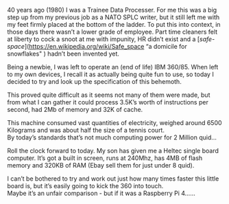 40 years ago  (1980) I was a Trainee Data Processer. For me this was a big step up from my previous job as a NATO SPLC writer, but 
it still left me with my feet firmly placed at the bottom of the ladder.  To put this into context, in those days there wasn’t a 
lower grade of employee. Part time cleaners felt at liberty to cock a snoot at me with impunity, HR didn’t exist and a
[_safe-space_](https://en.wikipedia.org/wiki/Safe_space “a domicile for snowflakes" ) hadn’t been invented yet.  

Being a newbie, I was left to operate an (end of life) IBM 360/85. When left to my own devices, I recall it as actually being quite 
fun to use, so today I decided to try and look up the specification of this behemoth.  

This proved quite difficult as it seems not many of them were made, but from what I can gather it could process 3.5K’s worth of 
instructions per second, had 2Mb of memory and 32K of cache. 

This machine consumed vast quantities of electricity, weighed around 6500 Kilograms and was about half the size of a tennis court.  
By today’s standards that’s not much computing power for 2 Million quid...

Roll the clock forward to today. My son has given me a Heltec single board computer. It’s got a built in screen, runs at 240Mhz, 
has 4MB of flash memory and 320KB of RAM (Ebay sell them for  just under 8 quid). 

I can’t be bothered to try and work out just how many times faster this little board is,  but it’s easily going to kick the 360 into touch.  
Maybe it’s an unfair comparison - but if it was a Raspberry Pi 4…...
